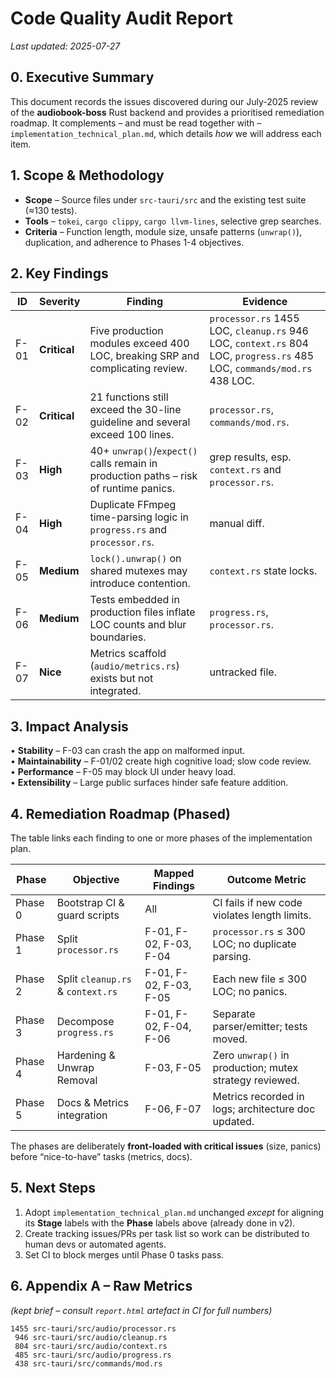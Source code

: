 # Code Quality Audit Report

_Last updated: 2025-07-27_

## 0. Executive Summary
This document records the issues discovered during our July-2025 review of the **audiobook-boss** Rust backend and provides a prioritised remediation roadmap.  It complements – and must be read together with – `implementation_technical_plan.md`, which details *how* we will address each item.

## 1. Scope & Methodology
* **Scope** – Source files under `src-tauri/src` and the existing test suite (≈130 tests).
* **Tools** – `tokei`, `cargo clippy`, `cargo llvm-lines`, selective grep searches.
* **Criteria** – Function length, module size, unsafe patterns (`unwrap()`), duplication, and adherence to Phases 1-4 objectives.

## 2. Key Findings
| ID   | Severity     | Finding                                                                              | Evidence                                                                                                               |
| ---- | ------------ | ------------------------------------------------------------------------------------ | ---------------------------------------------------------------------------------------------------------------------- |
| F-01 | **Critical** | Five production modules exceed 400 LOC, breaking SRP and complicating review.        | `processor.rs` 1455 LOC, `cleanup.rs` 946 LOC, `context.rs` 804 LOC, `progress.rs` 485 LOC, `commands/mod.rs` 438 LOC. |
| F-02 | **Critical** | 21 functions still exceed the 30-line guideline and several exceed 100 lines.        | `processor.rs`, `commands/mod.rs`.                                                                                     |
| F-03 | **High**     | 40+ `unwrap()`/`expect()` calls remain in production paths – risk of runtime panics. | grep results, esp. `context.rs` and `processor.rs`.                                                                    |
| F-04 | **High**     | Duplicate FFmpeg time-parsing logic in `progress.rs` and `processor.rs`.             | manual diff.                                                                                                           |
| F-05 | **Medium**   | `lock().unwrap()` on shared mutexes may introduce contention.                        | `context.rs` state locks.                                                                                              |
| F-06 | **Medium**   | Tests embedded in production files inflate LOC counts and blur boundaries.           | `progress.rs`, `processor.rs`.                                                                                         |
| F-07 | **Nice**     | Metrics scaffold (`audio/metrics.rs`) exists but not integrated.                     | untracked file.                                                                                                        |

## 3. Impact Analysis
• **Stability** – F-03 can crash the app on malformed input.<br>
• **Maintainability** – F-01/02 create high cognitive load; slow code review.<br>
• **Performance** – F-05 may block UI under heavy load.<br>
• **Extensibility** – Large public surfaces hinder safe feature addition.

## 4. Remediation Roadmap (Phased)
The table links each finding to one or more phases of the implementation plan.

| Phase   | Objective                         | Mapped Findings        | Outcome Metric                                          |
| ------- | --------------------------------- | ---------------------- | ------------------------------------------------------- |
| Phase 0 | Bootstrap CI & guard scripts      | All                    | CI fails if new code violates length limits.            |
| Phase 1 | Split `processor.rs`              | F-01, F-02, F-03, F-04 | `processor.rs` ≤ 300 LOC; no duplicate parsing.         |
| Phase 2 | Split `cleanup.rs` & `context.rs` | F-01, F-02, F-03, F-05 | Each new file ≤ 300 LOC; no panics.                     |
| Phase 3 | Decompose `progress.rs`           | F-01, F-02, F-04, F-06 | Separate parser/emitter; tests moved.                   |
| Phase 4 | Hardening & Unwrap Removal        | F-03, F-05             | Zero `unwrap()` in production; mutex strategy reviewed. |
| Phase 5 | Docs & Metrics integration        | F-06, F-07             | Metrics recorded in logs; architecture doc updated.     |

The phases are deliberately **front-loaded with critical issues** (size, panics) before “nice-to-have” tasks (metrics, docs).

## 5. Next Steps
1. Adopt `implementation_technical_plan.md` unchanged *except* for aligning its **Stage** labels with the **Phase** labels above (already done in v2).  
2. Create tracking issues/PRs per task list so work can be distributed to human devs or automated agents.  
3. Set CI to block merges until Phase 0 tasks pass.

## 6. Appendix A – Raw Metrics
_(kept brief – consult `report.html` artefact in CI for full numbers)_
```
1455 src-tauri/src/audio/processor.rs
 946 src-tauri/src/audio/cleanup.rs
 804 src-tauri/src/audio/context.rs
 485 src-tauri/src/audio/progress.rs
 438 src-tauri/src/commands/mod.rs
``` 
